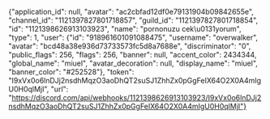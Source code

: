 {"application_id": null, "avatar": "ac2cbfad12df0e79131904b09842655e", "channel_id": "1121397827801718857", "guild_id": "1121397827801718854", "id": "1121398626913103923", "name": "pornonuzu cek\u0131yorum", "type": 1, "user": {"id": "918961601091088475", "username": "overwalker", "avatar": "bcd48a38e936d73733573fc5d8a7688e", "discriminator": "0", "public_flags": 256, "flags": 256, "banner": null, "accent_color": 2434344, "global_name": "miuel", "avatar_decoration": null, "display_name": "miuel", "banner_color": "#252528"}, "token": "I9xVx0o6lnDJj2nsdhMqzO3aoDhQT2suSJ1ZhhZx0pGgFeIX64O2X0A4mIgU0H0qlMjI", "url": "https://discord.com/api/webhooks/1121398626913103923/I9xVx0o6lnDJj2nsdhMqzO3aoDhQT2suSJ1ZhhZx0pGgFeIX64O2X0A4mIgU0H0qlMjI"}
